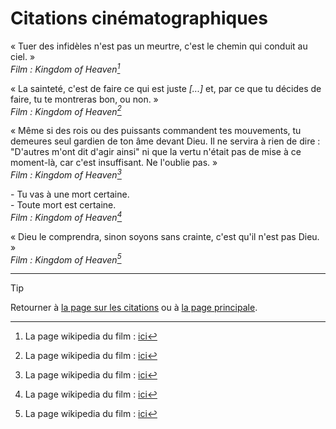 # Citations cinématographiques

<!--
Modèle:
« citation »  
*Film : titre*

\- blablabla  
\- blablabla.  
*Film : titre*
-->

<!------------------->
<!--   citations   -->
<!------------------->


« Tuer des infidèles n'est pas un meurtre, c'est le chemin qui conduit au ciel. »  
*Film : Kingdom of Heaven[^Kingdom-of-Heaven]*


« La sainteté, c'est de faire ce qui est juste *[...]* et, par ce que tu décides de faire, tu te montreras bon, ou non. »  
*Film : Kingdom of Heaven[^Kingdom-of-Heaven]*


« Même si des rois ou des puissants commandent tes mouvements, tu demeures seul gardien de ton âme devant Dieu. Il ne servira à rien de dire : "D'autres m'ont dit d'agir ainsi" ni que la vertu n'était pas de mise à ce moment-là, car c'est insuffisant. Ne l'oublie pas. »  
*Film : Kingdom of Heaven[^Kingdom-of-Heaven]*


\- Tu vas à une mort certaine.  
\- Toute mort est certaine.  
*Film : Kingdom of Heaven[^Kingdom-of-Heaven]*


« Dieu le comprendra, sinon soyons sans crainte, c'est qu'il n'est pas Dieu. »  
*Film : Kingdom of Heaven[^Kingdom-of-Heaven]*


<!-------------------->
<!--   références   -->
<!-------------------->


[^Kingdom-of-Heaven]: La page wikipedia du film : [ici](https://fr.wikipedia.org/wiki/Kingdom_of_Heaven)



---

> [!TIP]  
> Retourner à [la page sur les citations](README.md) ou à [la page principale](../README.md).